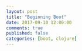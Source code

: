 ```yaml
---
layout: post
title: "Beginning Boot"
date: 2017-09-10 12:00:00
comments: true
published: false
categories: [boot, clojure]
---
```

